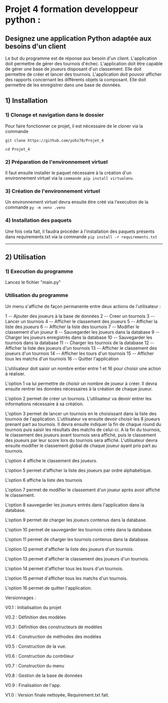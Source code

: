 # Projet 4 formation developpeur python : 
## Designez une application Python adaptée aux besoins d'un client 

Le but du programme est de réponse aux besoin d'un client. L'application doit permettre de gérer des tournois d'échec. 
L'application doit être capable de gérer une base de joueurs disposant d'un classement. Elle doit permettre de créer et lancer des tournois.
L'application doit pouvoir afficher des rapports concernant les différents objets la composant. Elle doit permettre de les enregistrer dans une base de données.

## 1) Installation

### 1) Clonage et navigation dans le dossier

Pour faire fonctionner ce projet, il est nécessaire de le cloner via la commande 

`git clone https://github.com/yohz78/Projet_4`

`cd Projet_4`

### 2) Préparation de l'environnement virtuel

Il faut ensuite installer le paquet nécessaire à la création d'un environnement virtuel via la `commande pip install virtualenv`.

### 3) Création de l'environnement virtuel

Un environnement virtuel devra ensuite être créé via l'execution de la commande `py -m venv .venv`

### 4) Installation des paquets

 Une fois cela fait, il faudra procéder à l'installation des paquets présents dans requirements.txt via la commande `pip install -r requirements.txt`

 ---
##  2) Utilisation

### 1) Execution du programme

Lancez le fichier "main.py"

### Utilisation du programme

Un menu s'affiche de façon permanente entre deux actions de l'utilisateur :

1 -- Ajouter des joueurs à la base de données
2 -- Creer un tournois
3 -- Lancer un tournois
4 -- Afficher le classement des joueurs
5 -- Afficher la liste des joueurs
6 -- Afficher la liste des tournois
7 -- Modifier le classement d'un joueur
8 -- Sauvegarder les joueurs dans la database
9 -- Charger les joueurs enregistrés dans la database
10 -- Sauvegarder les tournois dans la database
11 -- Charger les tournois de la database
12 -- Afficher la liste des joueurs d'un tournois
13 -- Afficher le classement des joueurs d'un tournois
14 -- Afficher les tours d'un tournois
15 -- Afficher tous les matchs d'un tournois
16 -- Quitter l'application

L'utilisateur doit saisir un nombre entier entre 1 et 16 pour choisir une action à réaliser.

L'option 1 va lui permettre de choisir un nombre de joueur à créer. Il devra ensuite rentrer les données nécessaires à la création de chaque joueur.

L'option 2 permet de créer un tournois. L'utilisateur va devoir entrer les informations nécessaire à sa création.

L'option 3 permet de lancer un tournois en le choisissant dans la liste des tournois de l'application. L'utilisateur va ensuite devoir choisir les 8 joueurs prenant part au tournois.
Il devra ensuite indiquer la fin de chaque round du tournois puis saisir les résultats des matchs de celui-ci. A la fin du tournois, le classement des joueurs avant tournois sera affiché, puis 
le classement des joueurs par leur score lors du tournois sera affiché. L'utilisateur devra ensuite modifier le classement global de chaque joueur ayant pris part au tournois.

L'option 4 affiche le classement des joueurs.

L'option 5 permet d'afficher la liste des joueurs par ordre alphabétique.

L'option 6 affiche la liste des tournois

L'option 7 permet de modifier le classement d'un joueur après avoir affiché le classement.

L'option 8 sauvegarder les joueurs entrés dans l'application dans la database.

L'option 9 permet de charger les joueurs contenus dans la database.

L'option 10 permet de sauvegarder les tournois créés dans la database.

L'option 11 permet de charger les tournois contenus dans la database.

L'option 12 permet d'afficher la liste des joueurs d'un tournois.

L'option 13 permet d'afficher le classement des joueurs d'un tournois.

L'option 14 permet d'afficher tous les tours d'un tournois.

L'option 15 permet d'afficher tous les matchs d'un tournois.

L'option 16 permet de quitter l'application.

Versionnages :

V0.1 : Initialisation du projet

V0.2 : Définition des modèles

V0.3 : Définition des constructeurs de modèles

V0.4 : Construction de méthodes des modèles

V0.5 : Construction de la vue.

V0.6 : Construction du contrôleur

V0.7 : Construction du menu

V0.8 : Gestion de la base de données

V0.9 : Finalisation de l'app.

V1.0 : Version finale nettoyée, Requirement.txt fait.